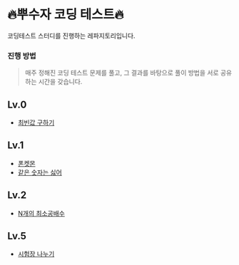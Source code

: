 # 🔥뿌수자 코딩 테스트🔥
코딩테스트 스터디를 진행하는 레파지토리입니다.

### 진행 방법
> 매주 정해진 코딩 테스트 문제를 풀고, 그 결과를 바탕으로 풀이 방법을 서로 공유하는 시간을 갖습니다.

## Lv.0
- [최빈값 구하기](https://school.programmers.co.kr/learn/courses/30/lessons/120812)

## Lv.1
- [폰켓몬](https://school.programmers.co.kr/learn/courses/30/lessons/1845)
- [같은 숫자는 싫어](https://school.programmers.co.kr/learn/courses/30/lessons/12906)

## Lv.2
- [N개의 최소공배수](https://school.programmers.co.kr/learn/courses/30/lessons/12953)

## Lv.5
- [시험장 나누기](https://school.programmers.co.kr/learn/courses/30/lessons/81305)
